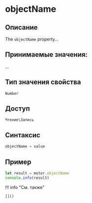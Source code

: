 # objectName

## Описание
The `objectName` property...

## Принимаемые значения:
...

## Тип значения свойства
`Number`

## Доступ
`Чтение\Запись`

## Синтаксис
```javascript
objectName = value
```

## Пример
```javascript linenums="1"
let result = motor.objectName
console.info(result)
```

!!! info "См. также"

    []()

